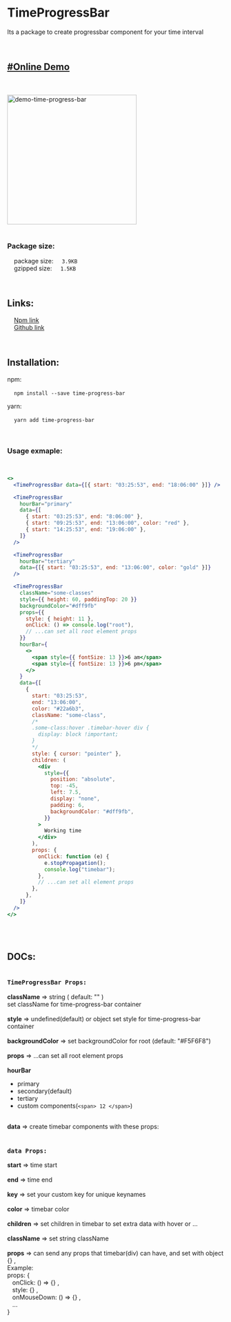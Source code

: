# TimeProgressBar

Its a package to create progressbar component for your time interval

<br />

## [#Online Demo](https://codepen.io/mohammadbrzbrz72/pen/RwgmPmx)

<br />
<br />
<a href="https://imgbb.com/"><img style='width:300px' src="https://i.ibb.co/0VSjfrF/demo-time-progress-bar.png" alt="demo-time-progress-bar" border="0px" /></a>
<br />
<br />

### Package size:

&nbsp;&nbsp;&nbsp;&nbsp;package size:&nbsp;&nbsp;&nbsp;&nbsp; `3.9KB `<br />
&nbsp;&nbsp;&nbsp;&nbsp;gzipped size:&nbsp;&nbsp;&nbsp;&nbsp; `1.5KB`

<br />

## Links:

&nbsp;&nbsp;&nbsp;&nbsp;[Npm link](https://www.npmjs.com/package/time-progress-bar) <br />
&nbsp;&nbsp;&nbsp;&nbsp;[Github link](https://github.com/mohammadbrzbrz72/time-progress-bar)

<br />

## Installation:

npm:

&nbsp;&nbsp;&nbsp;&nbsp;`npm install --save time-progress-bar`

yarn:

&nbsp;&nbsp;&nbsp;&nbsp;`yarn add time-progress-bar`

<br />

### Usage exmaple:

<br />

```jsx
<>
  <TimeProgressBar data={[{ start: "03:25:53", end: "18:06:00" }]} />

  <TimeProgressBar
    hourBar="primary"
    data={[
      { start: "03:25:53", end: "8:06:00" },
      { start: "09:25:53", end: "13:06:00", color: "red" },
      { start: "14:25:53", end: "19:06:00" },
    ]}
  />

  <TimeProgressBar
    hourBar="tertiary"
    data={[{ start: "03:25:53", end: "13:06:00", color: "gold" }]}
  />

  <TimeProgressBar
    className="some-classes"
    style={{ height: 60, paddingTop: 20 }}
    backgroundColor="#dff9fb"
    props={{
      style: { height: 11 },
      onClick: () => console.log("root"),
      // ...can set all root element props
    }}
    hourBar={
      <>
        <span style={{ fontSize: 13 }}>6 am</span>
        <span style={{ fontSize: 13 }}>6 pm</span>
      </>
    }
    data={[
      {
        start: "03:25:53",
        end: "13:06:00",
        color: "#22a6b3",
        className: "some-class",
        /*
        .some-class:hover .timebar-hover div {
          display: block !important; 
        }
        */
        style: { cursor: "pointer" },
        children: (
          <div
            style={{
              position: "absolute",
              top: -45,
              left: 7.5,
              display: "none",
              padding: 6,
              backgroundColor: "#dff9fb",
            }}
          >
            Working time
          </div>
        ),
        props: {
          onClick: function (e) {
            e.stopPropagation();
            console.log("timebar");
          },
          // ...can set all element props
        },
      },
    ]}
  />
</>
```

<br />
<br />

## DOCs:

#

### `TimeProgressBar Props:`

**className** => string ( default: "" ) <br />
set className for time-progress-bar container
<br />
<br />
**style** => undefined(default) or object
set style for time-progress-bar container
<br />
<br />
**backgroundColor** => set backgroundColor for root (default: "#F5F6F8")
<br />
<br />
**props** => ...can set all root element props
<br />
<br />
**hourBar**

- primary
- secondary(default)
- tertiary
- custom components(`<span> 12 </span>`)
  <br />
  <br />

**data** => create timebar components with these props:
<br />
<br />

### `data Props:`

**start** => time start <br /><br />
**end** => time end <br /><br />
**key** => set your custom key for unique keynames <br /><br />
**color** => timebar color <br /><br />
**children** => set children in timebar to set extra data with hover or ... <br /><br />
**className** => set string className <br /><br />
**props** => can send any props that timebar(div) can have, and set with object {}
,<br />Example: <br />
props: {<br />
&nbsp;&nbsp;&nbsp;onClick: () => {} ,<br />
&nbsp;&nbsp;&nbsp;style: {} ,<br />
&nbsp;&nbsp;&nbsp;onMouseDown: () => {} ,<br />
&nbsp;&nbsp;&nbsp;...<br />
}
<br />

